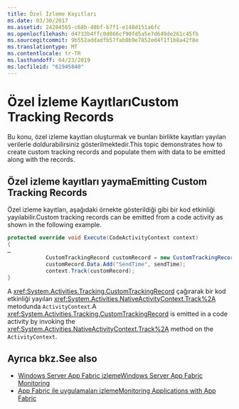 ```yaml
---
title: Özel İzleme Kayıtları
ms.date: 03/30/2017
ms.assetid: 24284565-c68b-40bf-b7f1-e148d151a6fc
ms.openlocfilehash: d4733b4ffc0d866cf90fd5a5e7d649de261c45fb
ms.sourcegitcommit: 9b552addadfb57fab0b9e7852ed4f1f1b8a42f8e
ms.translationtype: MT
ms.contentlocale: tr-TR
ms.lasthandoff: 04/23/2019
ms.locfileid: "61945840"
---
```

# <a name="custom-tracking-records"></a><span data-ttu-id="46f07-102">Özel İzleme Kayıtları</span><span class="sxs-lookup"><span data-stu-id="46f07-102">Custom Tracking Records</span></span>

<span data-ttu-id="46f07-103">Bu konu, özel izleme kayıtları oluşturmak ve bunları birlikte kayıtları yayılan verilerle doldurabilirsiniz gösterilmektedir.</span><span class="sxs-lookup"><span data-stu-id="46f07-103">This topic demonstrates how to create custom tracking records and populate them with data to be emitted along with the records.</span></span>

## <a name="emitting-custom-tracking-records"></a><span data-ttu-id="46f07-104">Özel izleme kayıtları yayma</span><span class="sxs-lookup"><span data-stu-id="46f07-104">Emitting Custom Tracking Records</span></span>

<span data-ttu-id="46f07-105">Özel izleme kayıtları, aşağıdaki örnekte gösterildiği gibi bir kod etkinliği yayılabilir.</span><span class="sxs-lookup"><span data-stu-id="46f07-105">Custom tracking records can be emitted from a code activity as shown in the following example.</span></span>

```csharp
protected override void Execute(CodeActivityContext context)
{
…
            CustomTrackingRecord customRecord = new CustomTrackingRecord("CustomEmailSentEvent");
            customRecord.Data.Add("SendTime", sendTime);
            context.Track(customRecord);
}
```

<span data-ttu-id="46f07-106">A <xref:System.Activities.Tracking.CustomTrackingRecord> çağırarak bir kod etkinliği yayılan <xref:System.Activities.NativeActivityContext.Track%2A> metodunda `ActivityContext`.</span><span class="sxs-lookup"><span data-stu-id="46f07-106">A <xref:System.Activities.Tracking.CustomTrackingRecord> is emitted in a code activity by invoking the <xref:System.Activities.NativeActivityContext.Track%2A> method on the `ActivityContext`.</span></span>

## <a name="see-also"></a><span data-ttu-id="46f07-107">Ayrıca bkz.</span><span class="sxs-lookup"><span data-stu-id="46f07-107">See also</span></span>

- [<span data-ttu-id="46f07-108">Windows Server App Fabric izleme</span><span class="sxs-lookup"><span data-stu-id="46f07-108">Windows Server App Fabric Monitoring</span></span>](https://go.microsoft.com/fwlink/?LinkId=201273)
- [<span data-ttu-id="46f07-109">App Fabric ile uygulamaları izleme</span><span class="sxs-lookup"><span data-stu-id="46f07-109">Monitoring Applications with App Fabric</span></span>](https://go.microsoft.com/fwlink/?LinkId=201275)
